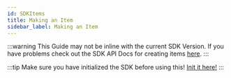 ```yaml
---
id: SDKItems
title: Making an Item
sidebar_label: Making an Item
---
```


:::warning
This Guide may not be inline with the current SDK Version. If you have problems check out the SDK API Docs for creating items [here](https://sdk.melodicalbuild.me/VolcanoidsSDK/functions#createitem).
:::

:::tip
Make sure you have initialized the SDK before using this! [Init it here!](../SDKInit)
:::